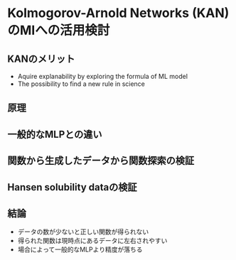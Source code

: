 # Kolmogorov-Arnold Networks (KAN) のMIへの活用検討

## KANのメリット
- Aquire explanability by exploring the formula of ML model
- The possibility to find a new rule in science

## 原理

## 一般的なMLPとの違い

## 関数から生成したデータから関数探索の検証

## Hansen solubility dataの検証

## 結論
- データの数が少ないと正しい関数が得られない
- 得られた関数は現時点にあるデータに左右されやすい
- 場合によって一般的なMLPより精度が落ちる